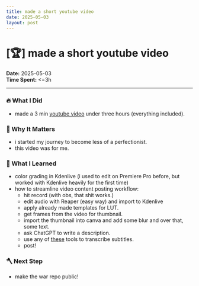 ```yaml
---
title: made a short youtube video
date: 2025-05-03
layout: post
---
```

# [🏆]  made a short youtube video

**Date:** 2025-05-03  
**Time Spent:** <=3h  

---

### 🔥 What I Did
- made a 3 min [youtube video](https://www.youtube.com/watch?v=lVQA3eb9eUw) under three hours (everything included).

### 🎯 Why It Matters
- i started my journey to become less of a perfectionist.
- this video was for me.

### 🧠 What I Learned
- color grading in Kdenlive (i used to edit on Premiere Pro before, but worked with Kdenlive heavily for the first time)
- how to streamline video content posting workflow:
    - hit record (with obs, that shit works.)
    - edit audio with Reaper (easy way) and import to Kdenlive
    - apply already made templates for LUT.
    - get frames from the video for thumbnail.
    - import the thumbnail into canva and add some blur and over that, some text.
    - ask ChatGPT to write a description.
    - use any of [these](https://fmhy.net/videopiracyguide#subtitle-tools) tools to transcribe subtitles.
    - post!

### 🪓 Next Step
- make the war repo public!
